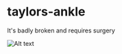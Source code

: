 # taylors-ankle
It's badly broken and requires surgery

![Alt text](https://i.ytimg.com/vi/7EjUVKlGASQ/maxresdefault.jpg "Taylor's Ankle")


